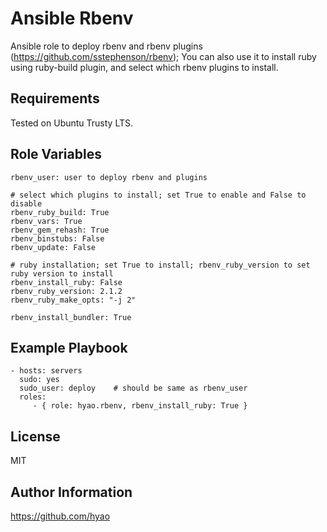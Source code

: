 Ansible Rbenv 
==============

Ansible role to deploy rbenv and rbenv plugins (https://github.com/sstephenson/rbenv); You can also use it to install ruby using ruby-build plugin, and select which rbenv plugins to install.

Requirements
------------

Tested on Ubuntu Trusty LTS.

Role Variables
--------------

```
rbenv_user: user to deploy rbenv and plugins

# select which plugins to install; set True to enable and False to disable
rbenv_ruby_build: True
rbenv_vars: True
rbenv_gem_rehash: True
rbenv_binstubs: False
rbenv_update: False

# ruby installation; set True to install; rbenv_ruby_version to set ruby version to install
rbenv_install_ruby: False 
rbenv_ruby_version: 2.1.2
rbenv_ruby_make_opts: "-j 2"

rbenv_install_bundler: True
```

Example Playbook
-------------------------

    - hosts: servers
      sudo: yes
      sudo_user: deploy    # should be same as rbenv_user 
      roles:
         - { role: hyao.rbenv, rbenv_install_ruby: True }

License
-------

MIT

Author Information
------------------

https://github.com/hyao
